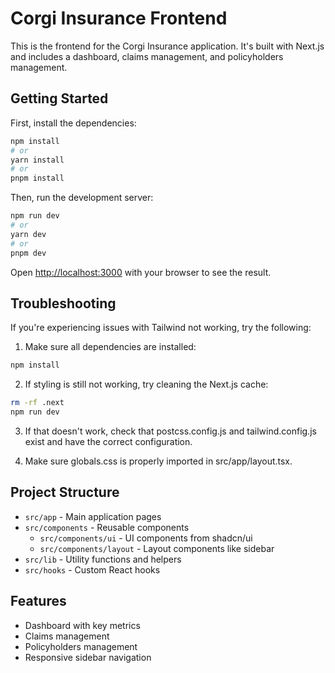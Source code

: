 # Corgi Insurance Frontend

This is the frontend for the Corgi Insurance application. It's built with Next.js and includes a dashboard, claims management, and policyholders management.

## Getting Started

First, install the dependencies:

```bash
npm install
# or
yarn install
# or
pnpm install
```

Then, run the development server:

```bash
npm run dev
# or
yarn dev
# or
pnpm dev
```

Open [http://localhost:3000](http://localhost:3000) with your browser to see the result.

## Troubleshooting

If you're experiencing issues with Tailwind not working, try the following:

1. Make sure all dependencies are installed:
```bash
npm install
```

2. If styling is still not working, try cleaning the Next.js cache:
```bash
rm -rf .next
npm run dev
```

3. If that doesn't work, check that postcss.config.js and tailwind.config.js exist and have the correct configuration.

4. Make sure globals.css is properly imported in src/app/layout.tsx.

## Project Structure

- `src/app` - Main application pages
- `src/components` - Reusable components
  - `src/components/ui` - UI components from shadcn/ui
  - `src/components/layout` - Layout components like sidebar
- `src/lib` - Utility functions and helpers
- `src/hooks` - Custom React hooks

## Features

- Dashboard with key metrics
- Claims management
- Policyholders management
- Responsive sidebar navigation